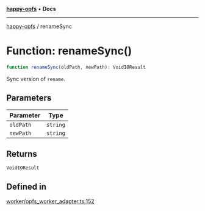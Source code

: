 [**happy-opfs**](../README.md) • **Docs**

***

[happy-opfs](../README.md) / renameSync

# Function: renameSync()

```ts
function renameSync(oldPath, newPath): VoidIOResult
```

Sync version of `rename`.

## Parameters

| Parameter | Type |
| ------ | ------ |
| `oldPath` | `string` |
| `newPath` | `string` |

## Returns

`VoidIOResult`

## Defined in

[worker/opfs\_worker\_adapter.ts:152](https://github.com/JiangJie/happy-opfs/blob/6e8cfb02baa55aecdbfe9b09b83e8895a321cf4e/src/worker/opfs_worker_adapter.ts#L152)
